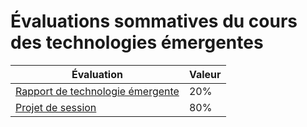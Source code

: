 # Évaluations sommatives du cours des technologies émergentes

| Évaluation                                               | Valeur |
| -------------------------------------------------------- | ------ |
| [Rapport de technologie émergente](rapport-de-techno.md) | 20%    |
| [Projet de session](projet-de-session.md)                | 80%    |
